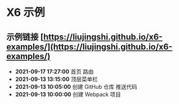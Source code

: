 # X6 示例

## 示例链接 [https://liujingshi.github.io/x6-examples/](https://liujingshi.github.io/x6-examples/)

- **2021-09-17 17:27:00** 首页 路由
- **2021-09-13 13:15:00** 顶层菜单栏
- **2021-09-13 10:05:00** 创建 GitHub 仓库 推送代码
- **2021-09-13 10:00:00** 创建 Webpack 项目
